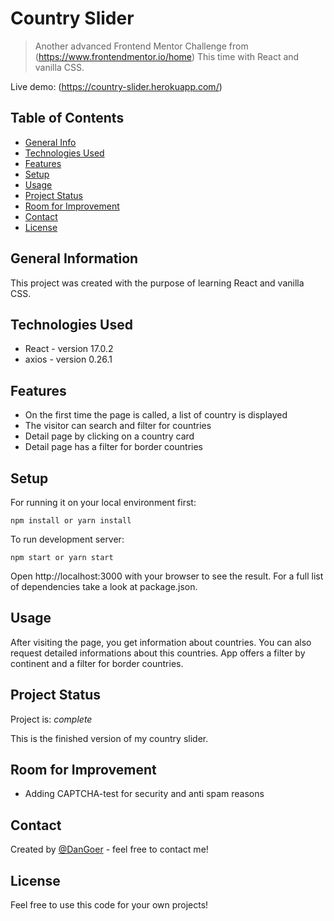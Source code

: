 # Country Slider

> Another advanced Frontend Mentor Challenge from (https://www.frontendmentor.io/home) This time with React and vanilla CSS.

Live demo: (https://country-slider.herokuapp.com/)

## Table of Contents

- [General Info](#general-information)
- [Technologies Used](#technologies-used)
- [Features](#features)
- [Setup](#setup)
- [Usage](#usage)
- [Project Status](#project-status)
- [Room for Improvement](#room-for-improvement)
- [Contact](#contact)
- [License](#license)

## General Information

This project was created with the purpose of learning React and vanilla CSS.

## Technologies Used

- React - version 17.0.2
- axios - version 0.26.1

## Features

- On the first time the page is called, a list of country is displayed
- The visitor can search and filter for countries
- Detail page by clicking on a country card
- Detail page has a filter for border countries

## Setup

For running it on your local environment first:

`npm install or yarn install`

To run development server:

`npm start or yarn start`

Open http://localhost:3000 with your browser to see the result.
For a full list of dependencies take a look at package.json.

## Usage

After visiting the page, you get information about countries.
You can also request detailed informations about this countries.
App offers a filter by continent and a filter for border countries.

## Project Status

Project is: _complete_

This is the finished version of my country slider.

## Room for Improvement

- Adding CAPTCHA-test for security and anti spam reasons

## Contact

Created by [@DanGoer](https://www.github.com/DanGoer/) - feel free to contact me!

## License

Feel free to use this code for your own projects!
